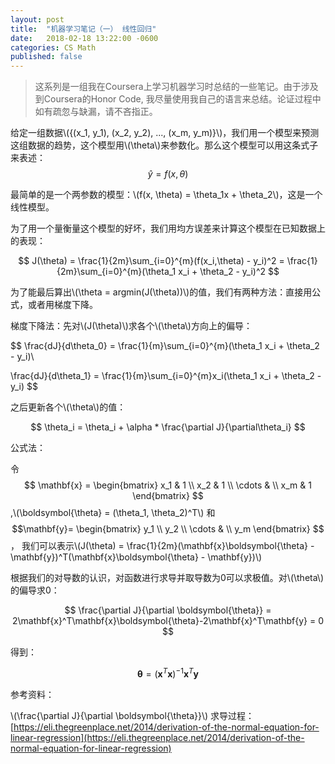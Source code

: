 ```yaml
---
layout: post
title:  "机器学习笔记（一） 线性回归"
date:   2018-02-18 13:22:00 -0600
categories: CS Math
published: false
---
```


<script src="https://cdnjs.cloudflare.com/ajax/libs/mathjax/2.7.0/MathJax.js?config=TeX-AMS-MML_HTMLorMML" type="text/javascript"></script>

> 这系列是一组我在Coursera上学习机器学习时总结的一些笔记。由于涉及到Coursera的Honor Code, 我尽量使用我自己的语言来总结。论证过程中如有疏忽与缺漏，请不吝指正。

给定一组数据\\({(x_1, y_1), (x_2, y_2), ..., (x_m, y_m)}\\)，我们用一个模型来预测这组数据的趋势，这个模型用\\(\theta\\)来参数化。那么这个模型可以用这条式子来表述：
$$
\hat{y} = f(x, \theta)
$$

最简单的是一个两参数的模型：\\(f(x, \theta) = \theta_1x + \theta_2\\)，这是一个线性模型。

为了用一个量衡量这个模型的好坏，我们用均方误差来计算这个模型在已知数据上的表现：

$$
J(\theta) = \frac{1}{2m}\sum_{i=0}^{m}(f(x_i,\theta) - y_i)^2 = \frac{1}{2m}\sum_{i=0}^{m}(\theta_1 x_i + \theta_2 - y_i)^2
$$

为了能最后算出\\(\theta = argmin(J(\theta))\\)的值，我们有两种方法：直接用公式，或者用梯度下降。

梯度下降法：先对\\(J(\theta)\\)求各个\\(\theta\\)方向上的偏导：

$$
\frac{dJ}{d\theta_0} = \frac{1}{m}\sum_{i=0}^{m}(\theta_1 x_i + \theta_2 - y_i)\\

\frac{dJ}{d\theta_1} = \frac{1}{m}\sum_{i=0}^{m}x_i(\theta_1 x_i + \theta_2 - y_i)
$$

之后更新各个\\(\theta\\)的值：

$$
\theta_i = \theta_i + \alpha * \frac{\partial J}{\partial\theta_i}
$$

公式法：

令
$$
\mathbf{x} =
 \begin{bmatrix}
  x_1 & 1 \\
  x_2 & 1 \\
  \cdots & \\
  x_m & 1
 \end{bmatrix}
$$
,\\(\boldsymbol{\theta} = (\theta_1, \theta_2)^T\\) 和
$$\mathbf{y}=
\begin{bmatrix}
 y_1 \\
 y_2 \\
 \cdots & \\
 y_m
\end{bmatrix}
$$， 我们可以表示\\(J(\theta) = \frac{1}{2m}(\mathbf{x}\boldsymbol{\theta} - \mathbf{y})^T(\mathbf{x}\boldsymbol{\theta} - \mathbf{y})\\)

根据我们的对导数的认识，对函数进行求导并取导数为0可以求极值。对\\(\theta\\)的偏导求0：

$$
\frac{\partial J}{\partial \boldsymbol{\theta}} = 2\mathbf{x}^T\mathbf{x}\boldsymbol{\theta}-2\mathbf{x}^T\mathbf{y} = 0
$$

得到：

$$
\boldsymbol{\theta} = (\mathbf{x}^T\mathbf{x})^{-1}\mathbf{x}^T\mathbf{y}
$$

参考资料：

\\(\frac{\partial J}{\partial \boldsymbol{\theta}}\\) 求导过程：[https://eli.thegreenplace.net/2014/derivation-of-the-normal-equation-for-linear-regression](https://eli.thegreenplace.net/2014/derivation-of-the-normal-equation-for-linear-regression)
